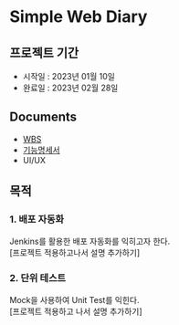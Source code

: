 # Simple Web Diary

## 프로젝트 기간
- 시작일 : 2023년 01월 10일
- 완료일 : 2023년 02월 28일

## Documents
- [WBS](https://docs.google.com/spreadsheets/d/1IIZq2Y1O5BsacyZJRzRVm80XuF3MMPs3/edit?usp=drive_web&ouid=110841142084918331770&rtpof=true)
- [기능명세서](https://docs.google.com/spreadsheets/d/1EKmDqCrQdLxEPcSADVpl3U5geQdLFP44vODQNZRHqsU/edit#gid=0)
- UI/UX

## 목적
### 1. 배포 자동화
Jenkins를 활용한 배포 자동화를 익히고자 한다.  
[프로젝트 적용하고나서 설명 추가하기]


### 2. 단위 테스트
Mock을 사용하여 Unit Test를 익힌다.  
[프로젝트 적용하고 나서 설명 추가하기]
